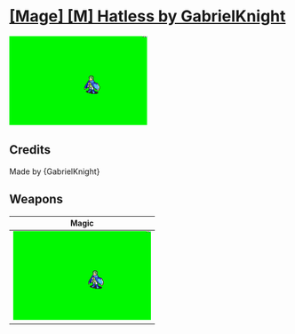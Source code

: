 # [\[Mage\] \[M\] Hatless by GabrielKnight](./)

<img src="./6.%20Magic/Magic_000.png" alt="[Mage] [M] Hatless by GabrielKnight standing" />

## Credits

Made by {GabrielKnight}

## Weapons


|Magic |
|  :---: |
| <img alt="Magic animation" src="./6.%20Magic/Magic.gif" /> |
